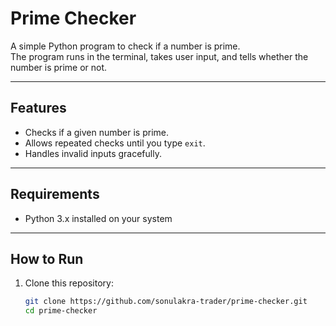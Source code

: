 # Prime Checker

A simple Python program to check if a number is prime.  
The program runs in the terminal, takes user input, and tells whether the number is prime or not.

---

## Features
- Checks if a given number is prime.
- Allows repeated checks until you type `exit`.
- Handles invalid inputs gracefully.

---

## Requirements
- Python 3.x installed on your system

---

## How to Run

1. Clone this repository:
   ```bash
   git clone https://github.com/sonulakra-trader/prime-checker.git
   cd prime-checker

